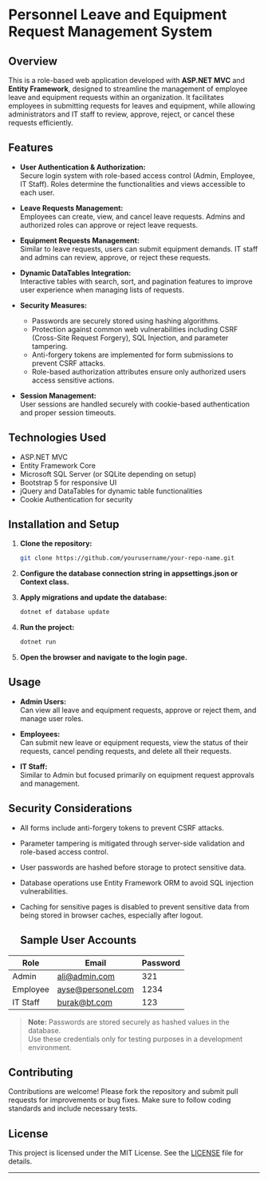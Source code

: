 # Personnel Leave and Equipment Request Management System

## Overview
This is a role-based web application developed with **ASP.NET MVC** and **Entity Framework**, designed to streamline the management of employee leave and equipment requests within an organization. It facilitates employees in submitting requests for leaves and equipment, while allowing administrators and IT staff to review, approve, reject, or cancel these requests efficiently.

## Features

- **User Authentication & Authorization:**  
  Secure login system with role-based access control (Admin, Employee, IT Staff). Roles determine the functionalities and views accessible to each user.

- **Leave Requests Management:**  
  Employees can create, view, and cancel leave requests. Admins and authorized roles can approve or reject leave requests.

- **Equipment Requests Management:**  
  Similar to leave requests, users can submit equipment demands. IT staff and admins can review, approve, or reject these requests.

- **Dynamic DataTables Integration:**  
  Interactive tables with search, sort, and pagination features to improve user experience when managing lists of requests.

- **Security Measures:**  
  - Passwords are securely stored using hashing algorithms.  
  - Protection against common web vulnerabilities including CSRF (Cross-Site Request Forgery), SQL Injection, and parameter tampering.  
  - Anti-forgery tokens are implemented for form submissions to prevent CSRF attacks.  
  - Role-based authorization attributes ensure only authorized users access sensitive actions.

- **Session Management:**  
  User sessions are handled securely with cookie-based authentication and proper session timeouts.

## Technologies Used

- ASP.NET MVC  
- Entity Framework Core  
- Microsoft SQL Server (or SQLite depending on setup)  
- Bootstrap 5 for responsive UI  
- jQuery and DataTables for dynamic table functionalities  
- Cookie Authentication for security  

## Installation and Setup

1. **Clone the repository:**

   ```bash
   git clone https://github.com/yourusername/your-repo-name.git

2. **Configure the database connection string in appsettings.json or Context class.**

 
3. **Apply migrations and update the database:**
   ```bash
   dotnet ef database update

4. **Run the project:**

   ```bash
   dotnet run

5. **Open the browser and navigate to the login page.**


 ## Usage

- **Admin Users:**  
  Can view all leave and equipment requests, approve or reject them, and manage user roles.

- **Employees:**  
  Can submit new leave or equipment requests, view the status of their requests, cancel pending requests, and delete all their requests.

- **IT Staff:**  
  Similar to Admin but focused primarily on equipment request approvals and management.

## Security Considerations

- All forms include anti-forgery tokens to prevent CSRF attacks.  
- Parameter tampering is mitigated through server-side validation and role-based access control.  
- User passwords are hashed before storage to protect sensitive data.  
- Database operations use Entity Framework ORM to avoid SQL injection vulnerabilities.  
- Caching for sensitive pages is disabled to prevent sensitive data from being stored in browser caches, especially after logout.

  ## Sample User Accounts

| Role     | Email                | Password     |
| -------- | -------------------- | ------------ |
| Admin    | ali@admin.com        | 321          |
| Employee | ayse@personel.com    | 1234         |
| IT Staff | burak@bt.com         | 123          |

> **Note:** Passwords are stored securely as hashed values in the database.  
> Use these credentials only for testing purposes in a development environment.


## Contributing

Contributions are welcome! Please fork the repository and submit pull requests for improvements or bug fixes. Make sure to follow coding standards and include necessary tests.

## License

This project is licensed under the MIT License. See the [LICENSE](LICENSE) file for details.

---
